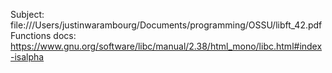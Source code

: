 Subject: file:///Users/justinwarambourg/Documents/programming/OSSU/libft_42.pdf
Functions docs: https://www.gnu.org/software/libc/manual/2.38/html_mono/libc.html#index-isalpha